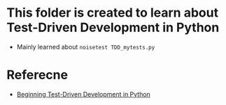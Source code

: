# This folder is created to learn about Test-Driven Development in Python


- Mainly learned about 
`noisetest TDD_mytests.py`

# Referecne
- [Beginning Test-Driven Development in Python](https://code.tutsplus.com/tutorials/beginning-test-driven-development-in-python--net-30137)